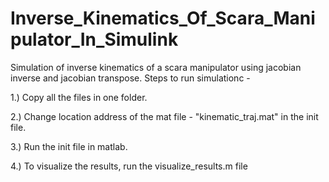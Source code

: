 # Inverse_Kinematics_Of_Scara_Manipulator_In_Simulink
Simulation of inverse kinematics of a scara manipulator using jacobian inverse and jacobian transpose.
Steps to run simulationc - 

1.) Copy all the files in one folder.

2.) Change location address of the mat file - "kinematic_traj.mat" in the init file.

3.) Run the init file in matlab.

4.) To visualize the results, run the visualize_results.m file
